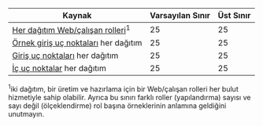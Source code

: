 | Kaynak | Varsayılan Sınır | Üst Sınır |
| --- | --- | --- |
| [Her dağıtım Web/çalışan rolleri](../articles/cloud-services/cloud-services-choose-me.md)<sup>1</sup> |25 |25 |
| [Örnek giriş uç noktaları](http://msdn.microsoft.com/library/gg557552.aspx#InstanceInputEndpoint) her dağıtım |25 |25 |
| [Giriş uç noktaları](http://msdn.microsoft.com/library/gg557552.aspx#InputEndpoint) her dağıtım |25 |25 |
| [İç uç noktalar](http://msdn.microsoft.com/library/gg557552.aspx#InternalEndpoint) her dağıtım |25 |25 |

<sup>1</sup>iki dağıtım, bir üretim ve hazırlama için bir Web/çalışan rolleri her bulut hizmetiyle sahip olabilir. Ayrıca bu sınırı farklı roller (yapılandırma) sayısı ve sayı değil (ölçeklendirme) rol başına örneklerinin anlamına geldiğini unutmayın.

